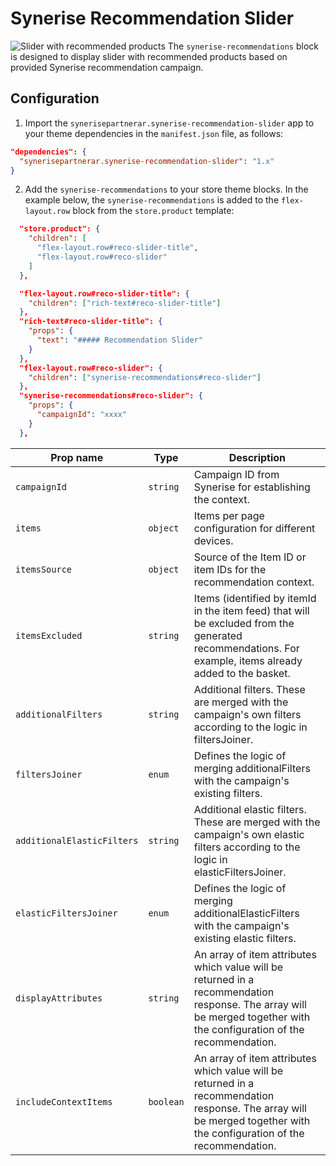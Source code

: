 # Synerise Recommendation Slider

![Slider with recommended products](https://cdn.jsdelivr.net/gh/Synerise/vtex-components@main/IO/RecoSlider/docs/recommendation-slider-img.png)
The `synerise-recommendations` block is designed to display slider with recommended products based on provided Synerise recommendation campaign.

## Configuration

1. Import the `synerisepartnerar.synerise-recommendation-slider` app to your theme dependencies in the `manifest.json` file, as follows:

```json
"dependencies": {
  "synerisepartnerar.synerise-recommendation-slider": "1.x"
}
```

2. Add the `synerise-recommendations` to your store theme blocks.
   In the example below, the `synerise-recommendations` is added to the `flex-layout.row` block from the `store.product` template:

```json
  "store.product": {
    "children": [
      "flex-layout.row#reco-slider-title",
      "flex-layout.row#reco-slider"
    ]
  },

  "flex-layout.row#reco-slider-title": {
    "children": ["rich-text#reco-slider-title"]
  },
  "rich-text#reco-slider-title": {
    "props": {
      "text": "##### Recommendation Slider"
    }
  },
  "flex-layout.row#reco-slider": {
    "children": ["synerise-recommendations#reco-slider"]
  },
  "synerise-recommendations#reco-slider": {
    "props": {
      "campaignId": "xxxx"
    }
  },
```

<!-- prettier-ignore-start -->
| Prop name | Type | Description |
| - | - | - |
| `campaignId` | `string` | Campaign ID from Synerise for establishing the context. |
| `items` | `object` | Items per page configuration for different devices. |
| `itemsSource` | `object` | Source of the Item ID or item IDs for the recommendation context. |
| `itemsExcluded` | `string` | Items (identified by itemId in the item feed) that will be excluded from the generated recommendations. For example, items already added to the basket. |
| `additionalFilters` | `string` | Additional filters. These are merged with the campaign's own filters according to the logic in filtersJoiner. |
| `filtersJoiner` | `enum` | Defines the logic of merging additionalFilters with the campaign's existing filters. |
| `additionalElasticFilters` | `string` | Additional elastic filters. These are merged with the campaign's own elastic filters according to the logic in elasticFiltersJoiner. |
| `elasticFiltersJoiner` | `enum` | Defines the logic of merging additionalElasticFilters with the campaign's existing elastic filters. |
| `displayAttributes` | `string` | An array of item attributes which value will be returned in a recommendation response. The array will be merged together with the configuration of the recommendation. |
| `includeContextItems` | `boolean` | An array of item attributes which value will be returned in a recommendation response. The array will be merged together with the configuration of the recommendation. |
<!-- prettier-ignore-end -->
